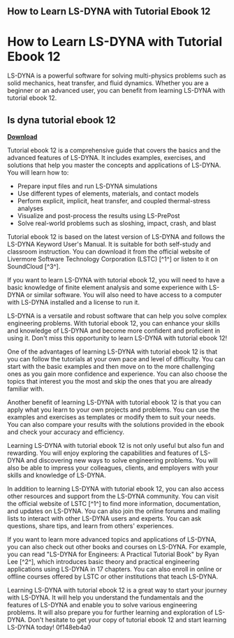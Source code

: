 ## How to Learn LS-DYNA with Tutorial Ebook 12

  
# How to Learn LS-DYNA with Tutorial Ebook 12
 
LS-DYNA is a powerful software for solving multi-physics problems such as solid mechanics, heat transfer, and fluid dynamics. Whether you are a beginner or an advanced user, you can benefit from learning LS-DYNA with tutorial ebook 12.
 
## ls dyna tutorial ebook 12


[**Download**](https://www.google.com/url?q=https%3A%2F%2Fblltly.com%2F2tKABK&sa=D&sntz=1&usg=AOvVaw1gXCn-sW-D7zLe3_bGvL2o)

 
Tutorial ebook 12 is a comprehensive guide that covers the basics and the advanced features of LS-DYNA. It includes examples, exercises, and solutions that help you master the concepts and applications of LS-DYNA. You will learn how to:
 
- Prepare input files and run LS-DYNA simulations
- Use different types of elements, materials, and contact models
- Perform explicit, implicit, heat transfer, and coupled thermal-stress analyses
- Visualize and post-process the results using LS-PrePost
- Solve real-world problems such as sloshing, impact, crash, and blast

Tutorial ebook 12 is based on the latest version of LS-DYNA and follows the LS-DYNA Keyword User's Manual. It is suitable for both self-study and classroom instruction. You can download it from the official website of Livermore Software Technology Corporation (LSTC) [^1^] or listen to it on SoundCloud [^3^].
 
If you want to learn LS-DYNA with tutorial ebook 12, you will need to have a basic knowledge of finite element analysis and some experience with LS-DYNA or similar software. You will also need to have access to a computer with LS-DYNA installed and a license to run it.
 
LS-DYNA is a versatile and robust software that can help you solve complex engineering problems. With tutorial ebook 12, you can enhance your skills and knowledge of LS-DYNA and become more confident and proficient in using it. Don't miss this opportunity to learn LS-DYNA with tutorial ebook 12!
  
One of the advantages of learning LS-DYNA with tutorial ebook 12 is that you can follow the tutorials at your own pace and level of difficulty. You can start with the basic examples and then move on to the more challenging ones as you gain more confidence and experience. You can also choose the topics that interest you the most and skip the ones that you are already familiar with.
 
Another benefit of learning LS-DYNA with tutorial ebook 12 is that you can apply what you learn to your own projects and problems. You can use the examples and exercises as templates or modify them to suit your needs. You can also compare your results with the solutions provided in the ebook and check your accuracy and efficiency.
 
Learning LS-DYNA with tutorial ebook 12 is not only useful but also fun and rewarding. You will enjoy exploring the capabilities and features of LS-DYNA and discovering new ways to solve engineering problems. You will also be able to impress your colleagues, clients, and employers with your skills and knowledge of LS-DYNA.
  
In addition to learning LS-DYNA with tutorial ebook 12, you can also access other resources and support from the LS-DYNA community. You can visit the official website of LSTC [^1^] to find more information, documentation, and updates on LS-DYNA. You can also join the online forums and mailing lists to interact with other LS-DYNA users and experts. You can ask questions, share tips, and learn from others' experiences.
 
If you want to learn more advanced topics and applications of LS-DYNA, you can also check out other books and courses on LS-DYNA. For example, you can read "LS-DYNA for Engineers: A Practical Tutorial Book" by Ryan Lee [^2^], which introduces basic theory and practical engineering applications using LS-DYNA in 17 chapters. You can also enroll in online or offline courses offered by LSTC or other institutions that teach LS-DYNA.
 
Learning LS-DYNA with tutorial ebook 12 is a great way to start your journey with LS-DYNA. It will help you understand the fundamentals and the features of LS-DYNA and enable you to solve various engineering problems. It will also prepare you for further learning and exploration of LS-DYNA. Don't hesitate to get your copy of tutorial ebook 12 and start learning LS-DYNA today!
 0f148eb4a0

